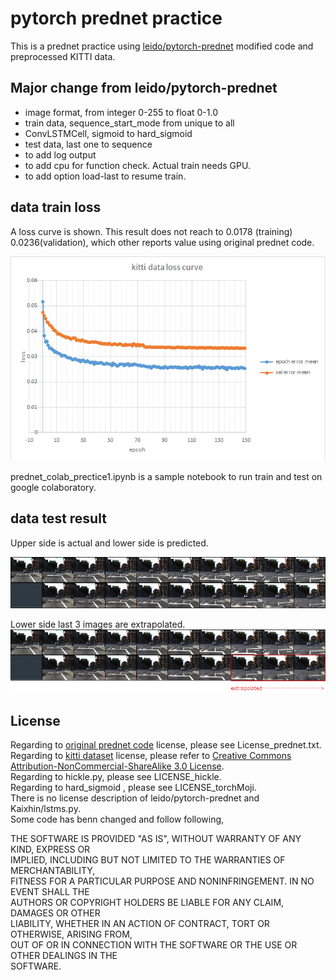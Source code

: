 #  pytorch prednet practice   

This is a prednet practice using [leido/pytorch-prednet](https://github.com/leido/pytorch-prednet) modified code 
and preprocessed KITTI data.  

## Major change from leido/pytorch-prednet 

- image format, from integer 0-255 to float 0-1.0  
- train data, sequence_start_mode from unique to all  
- ConvLSTMCell, sigmoid to hard_sigmoid  
- test data, last one to sequence  
- to add log output   
- to add cpu for function check. Actual train needs GPU.  
- to add option load-last to resume train.  


## data train loss

A loss curve is shown. 
This result does not reach to 0.0178 (training) 0.0236(validation), which other reports value using original prednet code.  

![figure1](docs/preprocessed_KITTI_loss.png)  
  
  

prednet_colab_prectice1.ipynb is a sample notebook to run train and test on google colaboratory.  

## data test result 

Upper side is actual and lower side is predicted.  

![figure2](docs/origin_vs_predicted_0-small.png)  

Lower side last 3 images are extrapolated.  
![figure3](docs/origin_vs_predicted_0-extrap_start7-small.png)  

## License  

Regarding to [original prednet code](https://github.com/coxlab/prednet) license, please see License_prednet.txt.  
Regarding to [kitti dataset](http://www.cvlibs.net/datasets/kitti/) license, please refer to [Creative Commons Attribution-NonCommercial-ShareAlike 3.0 License](https://creativecommons.org/licenses/by-nc-sa/3.0/).  
Regarding to hickle.py, please see LICENSE_hickle.  
Regarding to hard_sigmoid , please see LICENSE_torchMoji.  
There is no license description of leido/pytorch-prednet and Kaixhin/lstms.py.  
Some code has benn changed and follow following,   
  
  
THE SOFTWARE IS PROVIDED "AS IS", WITHOUT WARRANTY OF ANY KIND, EXPRESS OR  
IMPLIED, INCLUDING BUT NOT LIMITED TO THE WARRANTIES OF MERCHANTABILITY,  
FITNESS FOR A PARTICULAR PURPOSE AND NONINFRINGEMENT. IN NO EVENT SHALL THE  
AUTHORS OR COPYRIGHT HOLDERS BE LIABLE FOR ANY CLAIM, DAMAGES OR OTHER  
LIABILITY, WHETHER IN AN ACTION OF CONTRACT, TORT OR OTHERWISE, ARISING FROM,  
OUT OF OR IN CONNECTION WITH THE SOFTWARE OR THE USE OR OTHER DEALINGS IN THE  
SOFTWARE.  
